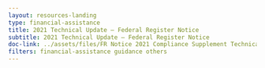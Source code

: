 ```yaml
---
layout: resources-landing
type: financial-assistance
title: 2021 Technical Update – Federal Register Notice
subtitle: 2021 Technical Update – Federal Register Notice
doc-link: ../assets/files/FR Notice 2021 Compliance Supplement Technical Update 04 08 22.pdf
filters: financial-assistance guidance others
---
```




